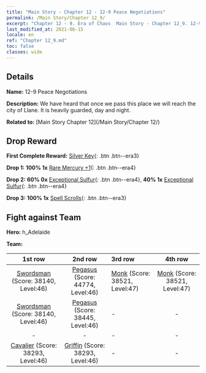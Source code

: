 ```yaml
---
title: "Main Story - Chapter 12 - 12-9 Peace Negotiations"
permalink: /Main Story/Chapter 12_9/
excerpt: "Chapter 12 - 9. Era of Chaos  Main Story - Chapter 12_9. 12-9 Peace Negotiations"
last_modified_at: 2021-06-15
locale: en
ref: "Chapter 12_9.md"
toc: false
classes: wide
---
```


## Details

 **Name:** 12-9 Peace Negotiations

 **Description:** We have heard that once we pass this place we will reach the city of Llane. It is heavily guarded, day and night.

 **Related to:** [Main Story Chapter 12](/Main Story/Chapter 12/)

## Drop Reward

 **First Complete Reward:** [Silver Key](/Items/con_693/){: .btn .btn--era3}

 **Drop 1:** **100% 1x** [Rare Mercury +1](/Items/mat_42/){: .btn .btn--era4}

 **Drop 2:** **60% 0x** [Exceptional Sulfur](/Items/mat_36/){: .btn .btn--era4}, **40% 1x** [Exceptional Sulfur](/Items/mat_36/){: .btn .btn--era4}

 **Drop 3:** **100% 1x** [Spell Scrolls](/Items/con_694/){: .btn .btn--era3}


## Fight against Team
 **Hero:** h_Adelaide

 **Team:**


  | 1st row | 2nd row | 3rd row | 4th row |
  |:----:|:----:|:----|:----:|
  | [Swordsman](/units/Swordsman/) (Score: 38140, Level:46)  | [Pegasus](/units/Pegasus/) (Score: 44774, Level:46)  | [Monk](/units/Monk/) (Score: 38521, Level:47)  | [Monk](/units/Monk/) (Score: 38521, Level:47)  |
  | [Swordsman](/units/Swordsman/) (Score: 38140, Level:46)  | [Pegasus](/units/Pegasus/) (Score: 38445, Level:46)  | - | - |
  | - | - | - | - |
  | [Cavalier](/units/Cavalier/) (Score: 38293, Level:46)  | [Griffin](/units/Griffin/) (Score: 38293, Level:46)  | - | - |


